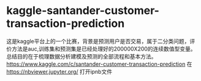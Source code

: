 # kaggle-santander-customer-transaction-prediction

这是kaggle平台上的一个比赛，背景是预测用户是否交易，属于二分类问题，评价方法是auc,训练集和预测集是已经处理好的200000X200的连续数值型变量。 总结目的在于梳理数据分析建模及预测的全部流程和基本方法。
https://www.kaggle.com/c/santander-customer-transaction-prediction
在 https://nbviewer.jupyter.org/ 打开ipnb文件

